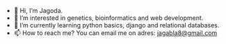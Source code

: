 - 👋 Hi, I’m Jagoda.
- 👀 I’m interested in genetics, bioinformatics and web development.
- 🌱 I’m currently learning python basics, django and relational databases.
- 📫 How to reach me? You can email me on adres: jagabla8@gmail.com

<!---
Jaga-bla/Jaga-bla is a ✨ special ✨ repository because its `README.md` (this file) appears on your GitHub profile.
You can click the Preview link to take a look at your changes.
--->

